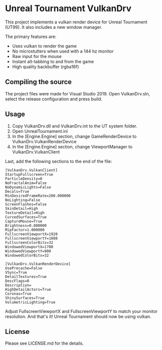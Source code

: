 # Unreal Tournament VulkanDrv
This project implements a vulkan render device for Unreal Tournament (UT99). It also includes a new window manager.

The primary features are:

- Uses vulkan to render the game
- No microstutters when used with a 144 hz monitor
- Raw input for the mouse
- Instant alt-tabbing to and from the game
- High quality backbuffer (rgba16f)

## Compiling the source

The project files were made for Visual Studio 2019. Open VulkanDrv.sln, select the release configuration and press build.

## Usage

1. Copy VulkanDrv.dll and VulkanDrv.int to the UT system folder.
2. Open UnrealTournament.ini
3. In the [Engine.Engine] section, change GameRenderDevice to VulkanDrv.VulkanRenderDevice
4. In the [Engine.Engine] section, change ViewportManager to VulkanDrv.VulkanClient

Last, add the following sections to the end of the file:

	[VulkanDrv.VulkanClient]
	StartupFullscreen=True
	ParticleDensity=0
	NoFractalAnim=False
	NoDynamicLights=False
	Decals=True
	MinDesiredFrameRate=200.000000
	NoLighting=False
	ScreenFlashes=False
	SkinDetail=High
	TextureDetail=High
	CurvedSurfaces=True
	CaptureMouse=True
	Brightness=0.800000
	MipFactor=1.000000
	FullscreenViewportX=1920
	FullscreenViewportY=1080
	FullscreenColorBits=32
	WindowedViewportX=1700
	WindowedViewportY=900
	WindowedColorBits=32

	[VulkanDrv.VulkanRenderDevice]
	UsePrecache=False
	VSync=True
	DetailTextures=True
	DescFlags=0
	Description=
	HighDetailActors=True
	Coronas=True
	ShinySurfaces=True
	VolumetricLighting=True

Adjust FullscreenViewportX and FullscreenViewportY to match your monitor resolution. And that's it! Unreal Tournament should now be using vulkan.

## License

Please see LICENSE.md for the details.
